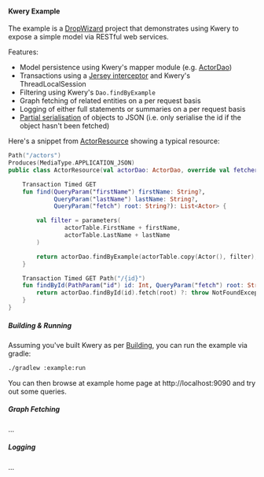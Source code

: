 #### Kwery Example

The example is a [DropWizard](http://dropwizard.io/) project that demonstrates using Kwery
to expose a simple model via RESTful web services.

Features:
* Model persistence using Kwery's mapper module (e.g. [ActorDao](src/main/kotlin/com/github/andrewoma/kwery/example/film/dao/ActorDao.kt))
* Transactions using a [Jersey interceptor](src/main/kotlin/com/github/andrewoma/kwery/example/film/jersey/Transactions.kt) and Kwery's ThreadLocalSession
* Filtering using Kwery's `Dao.findByExample`
* Graph fetching of related entities on a per request basis
* Logging of either full statements or summaries on a per request basis
* [Partial serialisation](src/main/kotlin/com/github/andrewoma/kwery/example/film/jackson/JacksonExtensions.kt) of objects to JSON (i.e. only serialise the id if the object hasn't been fetched)

Here's a snippet from [ActorResource](src/main/kotlin/com/github/andrewoma/kwery/example/film/resources/ActorResource.kt) showing a typical resource:
```kotlin
Path("/actors")
Produces(MediaType.APPLICATION_JSON)
public class ActorResource(val actorDao: ActorDao, override val fetcher: GraphFetcher) : Resource {

    Transaction Timed GET
    fun find(QueryParam("firstName") firstName: String?,
             QueryParam("lastName") lastName: String?,
             QueryParam("fetch") root: String?): List<Actor> {

        val filter = parameters(
                actorTable.FirstName + firstName,
                actorTable.LastName + lastName
        )

        return actorDao.findByExample(actorTable.copy(Actor(), filter), filter.keySet()).fetch(root)
    }

    Transaction Timed GET Path("/{id}")
    fun findById(PathParam("id") id: Int, QueryParam("fetch") root: String?): Actor {
        return actorDao.findById(id).fetch(root) ?: throw NotFoundException("$id not found")
    }
}
```

##### Building & Running

Assuming you've built Kwery as per [Building](../README.md#building), you can run the example via gradle:
```bash
./gradlew :example:run
```
You can then browse at example home page at http://localhost:9090 and try out some queries.

##### Graph Fetching
...

##### Logging
...